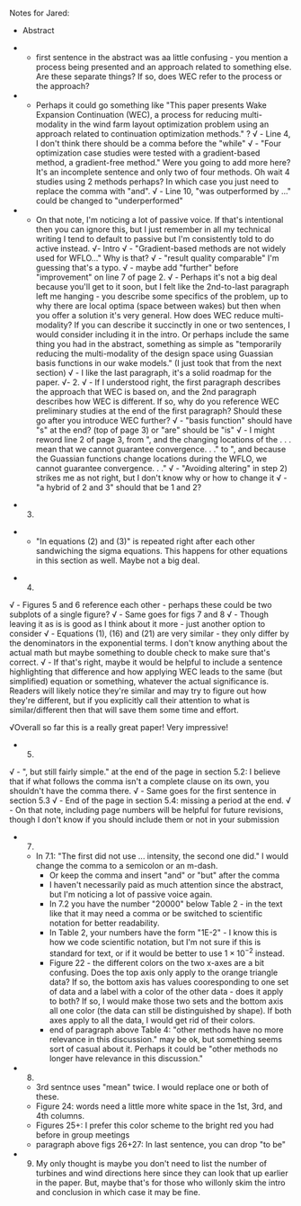 Notes for Jared:
- Abstract
*    - first sentence in the abstract was aa little confusing - you mention a process being presented and an approach related to something else. Are these separate things? If so, does WEC refer to the process or the approach?
*    - Perhaps it could go something like "This paper presents Wake Expansion Continuation (WEC), a process for reducing multi-modality in the wind farm layout optimization problem using an approach related to continuation optimization methods." ?
√    - Line 4, I don't think there should be a comma before the "while"
√   - "Four optimization case studies were tested with a gradient-based method, a gradient-free method." Were you going to add more here? It's an incomplete sentence and only two of four methods. Oh wait 4 studies using 2 methods perhaps? In which case you just need to replace the comma with "and".
√  - Line 10, "was outperformed by ..." could be changed to "underperformed"
*  - On that note, I'm noticing a lot of passive voice. If that's intentional then you can ignore this, but I just remember in all my technical writing I tend to default to passive but I'm consistently told to do active instead.
√- Intro
√    - "Gradient-based methods are not widely used for WFLO..." Why is that?
√    - "result quality comparable" I'm guessing that's a typo.
√    - maybe add "further" before "improvement" on line 7 of page 2.
√    - Perhaps it's not a big deal because you'll get to it soon, but I felt like the 2nd-to-last paragraph left me hanging - you describe some specifics of the problem, up to why there are local optima (space between wakes) but then when you offer a solution it's very general. How does WEC reduce multi-modality? If you can describe it succinctly in one or two sentences, I would consider including it in the intro. Or perhaps include the same thing you had in the abstract, something as simple as "temporarily reducing the multi-modality of the design space using Guassian basis functions in our wake models." (I just took that from the next section)
√    - I like the last paragraph, it's a solid roadmap for the paper.
√- 2.
√    - If I understood right, the first paragraph describes the approach that WEC is based on, and the 2nd paragraph describes how WEC is different. If so, why do you reference WEC preliminary studies at the end of the first paragraph? Should these go after you introduce WEC further?
√    - "basis function" should have "s" at the end? (top of page 3) or "are" should be "is"
√    - I might reword line 2 of page 3, from ", and the changing locations of the . . . mean that we cannot guarantee convergence. . ." to ", and because the Guassian functions change locations during the WFLO, we cannot guarantee convergence. . ."
√    - "Avoiding altering" in step 2) strikes me as not right, but I don't know why or how to change it
√    - "a hybrid of 2 and 3" should that be 1 and 2?
- 3.
*    - "In equations (2) and (3)" is repeated right after each other sandwiching the sigma equations. This happens for other equations in this section as well. Maybe not a big deal.
- 4. 
√    - Figures 5 and 6 reference each other - perhaps these could be two subplots of a single figure?
√        - Same goes for figs 7 and 8
√        - Though leaving it as is is good as I think about it more - just another option to consider
√    - Equations (1), (16) and (21) are very similar - they only differ by the denominators in the exponential terms. I don't know anything about the actual math but maybe something to double check to make sure that's correct.
√        - If that's right, maybe it would be helpful to include a sentence highlighting that difference and how applying WEC leads to the same (but simplified) equation or something, whatever the actual significance is. Readers will likely notice they're similar and may try to figure out how they're different, but if you explicitly call their attention to what is similar/different then that will save them some time and effort.
  
√Overall so far this is a really great paper! Very impressive!

- 5.
√     - ", but still fairly simple." at the end of the page in section 5.2: I believe that if what follows the comma isn't a complete clause on its own, you shouldn't have the comma there.
√        - Same goes for the first sentence in section 5.3
√    - End of the page in section 5.4: missing a period at the end.
√        - On that note, including page numbers will be helpful for future revisions, though I don't know if you should include them or not in your submission
- 7. 
  - In 7.1: "The first did not use ... intensity, the second one did." I would change the comma to a semicolon or an m-dash.
      - Or keep the comma and insert "and" or "but" after the comma
    - I haven't necessarily paid as much attention since the abstract, but I'm noticing a lot of passive voice again.
    - In 7.2 you have the number "20000" below Table 2 - in the text like that it may need a comma or be switched to scientific notation for better readability.
    - In Table 2, your numbers have the form "1E-2" - I know this is how we code scientific notation, but I'm not sure if this is standard for text, or if it would be better to use $1 \times 10^{-2}$ instead.
    - Figure 22 - the different colors on the two x-axes are a bit confusing. Does the top axis only apply to the orange triangle data? If so, the bottom axis has values cooresponding to one set of data and a label with a color of the other data - does it apply to both? If so, I would make those two sets and the bottom axis all one color (the data can still be distinguished by shape). If both axes apply to all the data, I would get rid of their colors.
    - end of paragraph above Table 4: "other methods have no more relevance in this discussion." may be ok, but something seems sort of casual about it. Perhaps it could be "other methods no longer have relevance in this discussion."
- 8. 
    - 3rd sentnce uses "mean" twice. I would replace one or both of these.
    - Figure 24: words need a little more white space in the 1st, 3rd, and 4th columns.
    - Figures 25+: I prefer this color scheme to the bright red you had before in group meetings
    - paragraph above figs 26+27: In last sentence, you can drop "to be"
- 9. My only thought is maybe you don't need to list the number of turbines and wind directions here since they can look that up earlier in the paper. But, maybe that's for those who willonly skim the intro and conclusion in which case it may be fine.
